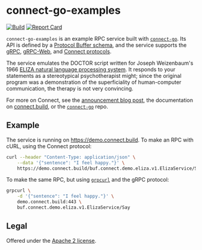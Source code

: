 connect-go-examples
============

[![Build](https://github.com/connectrpc/connect-go-examples/actions/workflows/ci.yaml/badge.svg?branch=main)](https://github.com/connectrpc/connect-go-examples/actions/workflows/ci.yaml)
[![Report Card](https://goreportcard.com/badge/github.com/connectrpc/connect-go-examples)](https://goreportcard.com/report/github.com/connectrpc/connect-go-examples)

`connect-go-examples` is an example RPC service built with [`connect-go`][connect-go].
Its API is defined by a [Protocol Buffer schema][schema], and the service
supports the [gRPC][grpc-protocol], [gRPC-Web][grpcweb-protocol], and [Connect
protocols][connect-protocol].

The service emulates the DOCTOR script written for Joseph Weizenbaum's 1966
[ELIZA natural language processing system][eliza]. It responds to your
statements as a stereotypical psychotherapist might; since the original program
was a demonstration of the superficiality of human-computer communication, the
therapy is not very convincing.

For more on Connect, see the [announcement blog post][blog], the documentation
on [connect.build][docs], or the [`connect-go`][connect-go] repo.

## Example

The service is running on https://demo.connect.build. To make an RPC with cURL,
using the Connect protocol:

```bash
curl --header "Content-Type: application/json" \
    --data '{"sentence": "I feel happy."}' \
    https://demo.connect.build/buf.connect.demo.eliza.v1.ElizaService/Say
```

To make the same RPC, but using [`grpcurl`][grpcurl] and the gRPC protocol:

```bash
grpcurl \
    -d '{"sentence": "I feel happy."}' \
    demo.connect.build:443 \
    buf.connect.demo.eliza.v1.ElizaService/Say
```

## Legal

Offered under the [Apache 2 license][license].

[blog]: https://buf.build/blog/connect-a-better-grpc
[connect-go]: https://github.com/bufbuild/connect-go
[connect-protocol]: https://connect.build/docs/protocol
[docs]: https://connect.build
[eliza]: https://en.wikipedia.org/wiki/ELIZA
[grpc-protocol]: https://github.com/grpc/grpc/blob/master/doc/PROTOCOL-HTTP2.md
[grpcurl]: https://github.com/fullstorydev/grpcurl
[grpcweb-protocol]: https://github.com/grpc/grpc/blob/master/doc/PROTOCOL-WEB.md
[license]: https://github.com/connectrpc/connect-go-examples/blob/main/LICENSE.txt
[schema]: https://github.com/connectrpc/connect-go-examples/blob/main/proto/buf/connect/demo/eliza/v1/eliza.proto
